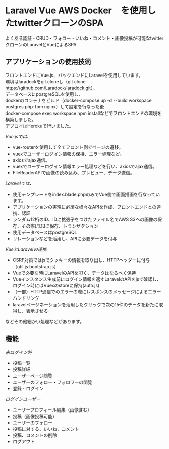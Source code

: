 # Laravel Vue AWS Docker　を使用したtwitterクローンのSPA　
 
 よくある認証・CRUD・フォロー・いいね・コメント・画像投稿が可能なtwitterクローンのLaravelとVueによるSPA
 
## アプリケーションの使用技術
 
フロントエンドにVue.js、バックエンドにLaravelを使用しています。  
環境はlaradockをgit cloneし（git clone https://github.com/Laradock/laradock.git）、  
データベースにpostgreSQLを使用し、  
dockerのコンテナをビルド（docker-compose up -d --build workspace postgres php-fpm nginx）して設定を行なった後  
docker-compose exec workspace npm installなどでフロントエンドの環境を構築しました。  
デプロイはHerokuで行いました。  

_Vue.jsでは、_
- vue-routerを使用して全てフロント側でページの遷移。
- vuexでユーザーログイン情報の保持、エラー処理など。
- axiosでajax通信。
- vuexでユーザーログイン情報エラー処理などを行い、axiosでajax通信。
- FileReaderAPIで画像の読み込み、プレビュー、データ送信。 

_Laravelでは、_
- 使用テンプレートをindex.blade.phpのみでVue側で画面描画を行なっています。
- アプリケーションの実現に必須な様々なAPIを作成、フロントエンドとの連携、認証
- ランダム12桁のID、IDに拡張子をつけたファイル名でAWS S3への画像の保存、その際にDBに保存、トランザクション
- 使用データベースはpostgreSQL
- リレーションなどを活用し、APIに必要データを付与

_VueとLaravelの連携_
- CSRF対策ではjsでクッキーの情報を取り出し、HTTPヘッダーに付与（util.js bootstrap.js）
- Vueで必要な時にLaravelのAPIを叩く、データはなるべく保持
- Vueインスタンス生成前にログイン情報を返すLaravelのAPIをjsで確認し、ログイン時にはVuexのstoreに保持(auth.js)
- （一部）HTTP通信でのエラーの際にレスポンスのメッセージによるエラーハンドリング
- laravelページネーションを活用したクリックで次の15件のデータを新たに取得し、表示させる

などその他細かい処理などがあります。

## 機能
_未ログイン時_
- 投稿一覧
- 投稿詳細
- ユーザーページ閲覧
- ユーザーのフォロー・フォロワーの閲覧
- 登録・ログイン


_ログインユーザー_
- ユーザープロフィール編集（画像含む）
- 投稿（画像投稿可能）
- ユーザーのフォロー
- 投稿に対する、いいね、コメント
- 投稿、コメントの削除
- ログアウト
